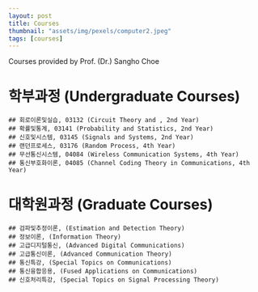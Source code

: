 ```yaml
---
layout: post
title: Courses
thumbnail: "assets/img/pexels/computer2.jpeg"
tags: [courses]
---
```


Courses provided by Prof. (Dr.) Sangho Choe 


# 학부과정 (Undergraduate Courses) 
	## 회로이론및실습, 03132 (Circuit Theory and , 2nd Year)	
	## 확률및통계, 03141 (Probability and Statistics, 2nd Year)	
	## 신호및시스템, 03145 (Signals and Systems, 2nd Year)
	## 랜던프로세스, 03176 (Random Process, 4th Year)
	## 무선통신시스템, 04084 (Wireless Communication Systems, 4th Year)
	## 통신부호화이론, 04085 (Channel Coding Theory in Communications, 4th Year)
	
	
# 대학원과정 (Graduate Courses) 
	## 검파및추정이론, (Estimation and Detection Theory)
	## 정보이론, (Information Theory)
	## 고급디지털통신, (Advanced Digital Communications)
	## 고급통신이론, (Advanced Communication Theory)
	## 통신특강, (Special Topics on Communications)
	## 통신융합응용, (Fused Applications on Communications)
	## 신호처리특강, (Special Topics on Signal Processing Theory)
